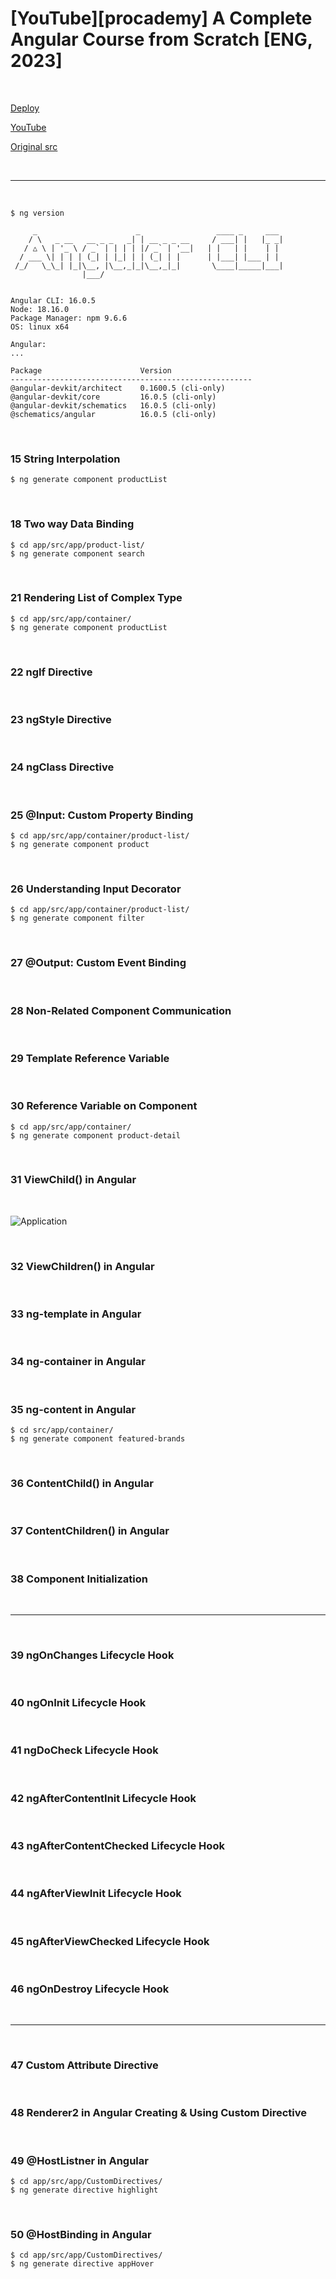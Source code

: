 # [YouTube][procademy] A Complete Angular Course from Scratch [ENG, 2023]

<br/>

[Deploy](https://a-complete-angular-course-from-scratch.jsdev.org/)

[YouTube](https://www.youtube.com/playlist?list=PL1BztTYDF-QNlGo5-g65Xj1mINHYk_FM9)

[Original src](https://github.com/manojjha86/angular-16-complete-course/tree/main/angular-16-resources)

<br/>
<hr/>
<br/>

```
$ ng version

     _                      _                 ____ _     ___
    / \   _ __   __ _ _   _| | __ _ _ __     / ___| |   |_ _|
   / △ \ | '_ \ / _` | | | | |/ _` | '__|   | |   | |    | |
  / ___ \| | | | (_| | |_| | | (_| | |      | |___| |___ | |
 /_/   \_\_| |_|\__, |\__,_|_|\__,_|_|       \____|_____|___|
                |___/


Angular CLI: 16.0.5
Node: 18.16.0
Package Manager: npm 9.6.6
OS: linux x64

Angular:
...

Package                      Version
------------------------------------------------------
@angular-devkit/architect    0.1600.5 (cli-only)
@angular-devkit/core         16.0.5 (cli-only)
@angular-devkit/schematics   16.0.5 (cli-only)
@schematics/angular          16.0.5 (cli-only)

```

<br/>

### 15 String Interpolation

```
$ ng generate component productList
```

<br/>

### 18 Two way Data Binding

```
$ cd app/src/app/product-list/
$ ng generate component search
```

<br/>

### 21 Rendering List of Complex Type

```
$ cd app/src/app/container/
$ ng generate component productList
```

<br/>

### 22 ngIf Directive

<br/>

### 23 ngStyle Directive

<br/>

### 24 ngClass Directive

<br/>

### 25 @Input: Custom Property Binding

```
$ cd app/src/app/container/product-list/
$ ng generate component product
```

<br/>

### 26 Understanding Input Decorator

```
$ cd app/src/app/container/product-list/
$ ng generate component filter
```

<br/>

### 27 @Output: Custom Event Binding

<br/>

### 28 Non-Related Component Communication

<br/>

### 29 Template Reference Variable

<br/>

### 30 Reference Variable on Component

```
$ cd app/src/app/container/
$ ng generate component product-detail
```

<br/>

### 31 ViewChild() in Angular

<br/>

![Application](/img/pic-m31-p01.gif?raw=true)

<br/>

### 32 ViewChildren() in Angular

<br/>

### 33 ng-template in Angular

<br/>

### 34 ng-container in Angular

<br/>

### 35 ng-content in Angular

```
$ cd src/app/container/
$ ng generate component featured-brands
```

<br/>

### 36 ContentChild() in Angular

<br/>

### 37 ContentChildren() in Angular

<br/>

### 38 Component Initialization

<br/>

<hr/>

<br/>

### 39 ngOnChanges Lifecycle Hook

<br/>

### 40 ngOnInit Lifecycle Hook

<br/>

### 41 ngDoCheck Lifecycle Hook

<br/>

### 42 ngAfterContentInit Lifecycle Hook

<br/>

### 43 ngAfterContentChecked Lifecycle Hook

<br/>

### 44 ngAfterViewInit Lifecycle Hook

<br/>

### 45 ngAfterViewChecked Lifecycle Hook

<br/>

### 46 ngOnDestroy Lifecycle Hook

<br/>

<hr/>

<br/>

### 47 Custom Attribute Directive

<br/>

### 48 Renderer2 in Angular Creating & Using Custom Directive

<br/>

### 49 @HostListner in Angular

```
$ cd app/src/app/CustomDirectives/
$ ng generate directive highlight
```

<br/>

### 50 @HostBinding in Angular

```
$ cd app/src/app/CustomDirectives/
$ ng generate directive appHover
```
